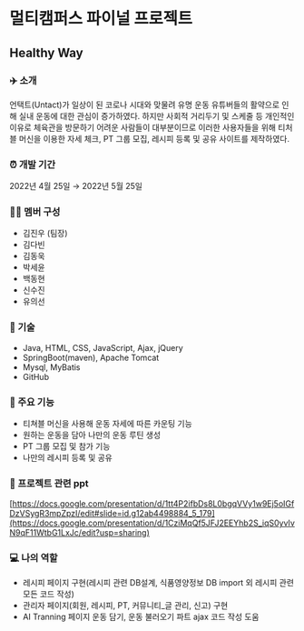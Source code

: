 # 멀티캠퍼스 파이널 프로젝트
## Healthy Way

### ✈️ 소개
언택트(Untact)가 일상이 된 코로나 시대와 맞물려 유명 운동 유튜버들의 활약으로 인해 실내 운동에 대한 관심이 증가하였다.
하지만 사회적 거리두기 및 스케줄 등 개인적인 이유로 체육관을 방문하기 어려운 사람들이 대부분이므로 이러한 사용자들을 위해
티처블 머신을 이용한 자세 체크, PT 그룹 모집, 레시피 등록 및 공유 사이트를 제작하였다.


### ⏰ 개발 기간
2022년 4월 25일 → 2022년 5월 25일

### 👩‍💻 멤버 구성
- 김진우 (팀장)
- 김다빈
- 김동욱
- 박세윤
- 백동현
- 신수진
- 유의선

### 📌 기술
- Java, HTML, CSS, JavaScript, Ajax, jQuery
- SpringBoot(maven), Apache Tomcat
- Mysql,  MyBatis
- GitHub

### 📌 주요 기능
- 티쳐블 머신을 사용해 운동 자세에 따른 카운팅 기능
- 원하는 운동을 담아 나만의 운동 루틴 생성
- PT 그룹 모집 및 참가 기능
- 나만의 레시피 등록 및 공유 

### 📌 프로젝트 관련 ppt
[https://docs.google.com/presentation/d/1tt4P2ifbDs8L0bgqVVy1w9Ej5oIGfDzVSygR3mpZpzI/edit#slide=id.g12ab4498884_5_179](https://docs.google.com/presentation/d/1CziMqQf5JFJ2EEYhb2S_iqS0yvIvN9qF11WtbG1LxJc/edit?usp=sharing)

### 💻 나의 역할
- 레시피 페이지 구현(레시피 관련 DB설계, 식품영양정보 DB import 외 레시피 관련 모든 코드 작성)
- 관리자 페이지(회원, 레시피, PT, 커뮤니티_글 관리, 신고) 구현
- AI Tranning 페이지 운동 담기, 운동 불러오기 파트 ajax 코드 작성 도움
